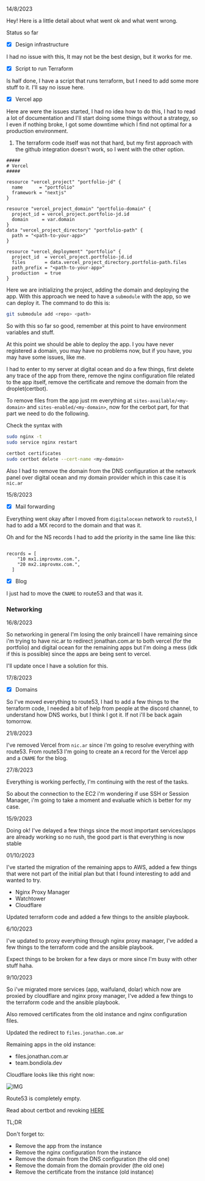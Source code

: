 14/8/2023

Hey! Here is a little detail about what went ok and what went wrong.

Status so far

- [x] Design infrastructure

I had no issue with this, It may not be the best design, but it works for me.

- [x] Script to run Terraform

Is half done, I have a script that runs terraform, but I need to add some more stuff to it.
I'll say no issue here.

- [x] Vercel app

Here are were the issues started, I had no idea how to do this, I had to read a lot of documentation and I'll start doing some things without a strategy, so I even if nothing broke, I got some downtime which I find not optimal for a production environment.

1. The terraform code itself was not that hard, but my first approach with the github integration doesn't work, so I went with the other option.

```
#####
# Vercel
#####

resource "vercel_project" "portfolio-jd" {
  name      = "portfolio"
  framework = "nextjs"
}

resource "vercel_project_domain" "portfolio-domain" {
  project_id = vercel_project.portfolio-jd.id
  domain     = var.domain
}
data "vercel_project_directory" "portfolio-path" {
  path = "<path-to-your-app>"
}

resource "vercel_deployment" "portfolio" {
  project_id  = vercel_project.portfolio-jd.id
  files       = data.vercel_project_directory.portfolio-path.files
  path_prefix = "<path-to-your-app>"
  production  = true
}
```

Here we are initializing the project, adding the domain and deploying the app.
With this approach we need to have a `submodule` with the app, so we can deploy it.
The command to do this is:

```bash
git submodule add <repo> <path>
```

So with this so far so good, remember at this point to have environment variables and stuff.

At this point we should be able to deploy the app. I you have never registered a domain, you may have no problems now, but if you have, you may have some issues, like me.

I had to enter to my server at digital ocean and do a few things, first delete any trace of the app from there, remove the nginx configuration file related to the app itself, remove the certificate and remove the domain from the droplet(certbot).

To remove files from the app just rm everything at `sites-available/<my-domain>` and `sites-enabled/<my-domain>`, now for the cerbot part, for that part we need to do the following.

Check the syntax with

```bash
sudo nginx -t
sudo service nginx restart
```

```bash
certbot certificates
sudo certbot delete --cert-name <my-domain>
```

Also I had to remove the domain from the DNS configuration at the network panel over digital ocean and my domain provider which in this case it is `nic.ar`

15/8/2023

- [x] Mail forwarding

Everything went okay after I moved from `digitalocean` network to `route53`, I had to add a MX record to the domain and that was it.

Oh and for the NS records I had to add the priority in the same line like this:

```

records = [
    "10 mx1.improvmx.com.",
    "20 mx2.improvmx.com.",
  ]

```

- [x] Blog

I just had to move the `CNAME` to route53 and that was it.


### Networking

16/8/2023

So networking in general I'm losing the only braincell I have remaining since i'm trying to have nic.ar to redirect jonathan.com.ar to both vercel (for the portfolio) and digital ocean for the remaining apps but I'm doing a mess (idk if this is possible) since the apps are being sent to vercel.

I'll update once I have a solution for this.

17/8/2023

- [x] Domains

So I've moved everything to route53, I had to add a few things to the terraform code, I needed a bit of help from people at the discord channel, to understand how DNS works, but I think I got it. If not i'll be back again tomorrow.

21/8/2023

I've removed Vercel from `nic.ar` since i'm going to resolve everything with route53. From route53 I'm going to create an `A` record for the Vercel app and a `CNAME` for the blog.

27/8/2023

Everything is working perfectly, I'm continuing with the rest of the tasks.

So about the connection to the EC2 i'm wondering if use SSH or Session Manager, i'm going to take a moment and evaluatle which is better for my case.

15/9/2023

Doing ok! I've delayed a few things since the most important services/apps are already working so no rush, the good part is that everything is now stable

01/10/2023

I've started the migration of the remaining apps to AWS, added a few things that were not part of the initial plan but that I found interesting to add and wanted to try.

- Nginx Proxy Manager
- Watchtower
- Cloudflare

Updated terraform code and added a few things to the ansible playbook.

6/10/2023

I've updated to proxy everything through nginx proxy manager, I've added a few things to the terraform code and the ansible playbook.

Expect things to be broken for a few days or more since I'm busy with other stuff haha.

9/10/2023

So i've migrated more services (app, waifuland, dolar) which now are proxied by cloudflare and nginx proxy manager, I've added a few things to the terraform code and the ansible playbook.

Also removed certificates from the old instance and nginx configuration files.

Updated the redirect to `files.jonathan.com.ar`

Remaining apps in the old instance:

- files.jonathan.com.ar
- team.bondiola.dev

Cloudflare looks like  this right now:

![IMG](https://i.imgur.com/p2MNHfu.png)

Route53 is completely empty.

Read about certbot and revoking [HERE](https://letsencrypt.org/docs/revoking/)

TL;DR

Don't forget to:

- Remove the app from the instance
- Remove the nginx configuration from the instance
- Remove the domain from the DNS configuration (the old one)
- Remove the domain from the domain provider (the old one)
- Remove the certificate from the instance (old instance)
